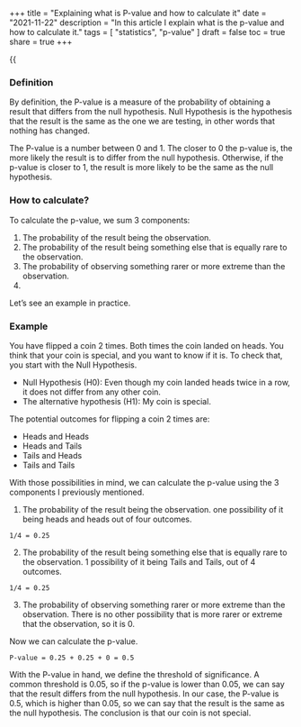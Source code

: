 +++
title = "Explaining what is P-value and how to calculate it"
date = "2021-11-22"
description = "In this article I explain what is the p-value and how to calculate it."
tags = [
    "statistics",
    "p-value"
]
draft = false
toc = true
share = true
+++


{{<audio src="https://s3.eu-west-1.amazonaws.com/jaswdr.dev-tts/posts/p-value.f8f2ba8f-ae13-435c-8366-6e1bdec69c1b.mp3?response-content-disposition=inline&X-Amz-Security-Token=IQoJb3JpZ2luX2VjEFsaCXVzLWVhc3QtMSJHMEUCIAls5E1u2te39hRgrBja5wOcLPoheem%2FKaIBB3dxWeD6AiEAig%2BiKnNzMNLd6QVX0PA0uoPUEEzS8yaTRC%2F97wwYwVoq8QII1P%2F%2F%2F%2F%2F%2F%2F%2F%2F%2FARABGgwwNDkzNjYyMDIyNjUiDMsaINpVaG8qGcELeirFAqJQnxhqjktlEwex3owJuTeLC3ZRZeew4hgXf8uVjADvJxwO5f%2FYXMxY1zahzREEdkGroZk6seZeZF8O7pzCKnp8hQkpv%2BgPuQCisoKDIuZ5ssLWslB%2FQdkk4JcUEL2i9ivZMnxzWNgOAFdF%2FeHpd94d0PK2lPoeSGVREItkM7yQUk24Z3pUN1OlVxoZ30eH1COA95IY86mEtC0Z1tNoZyAbd7UUhmRZ50WoX3hhf9euhRshbXtWYy1ItlZyZlSDTJT3BaZEu5O1fW1mw%2FRU0kXRyIC7epMovywgr1HTtykq60RoeiBlqyxZFn16IkB%2F45vwpoxm%2BoLWeAFSpQymnMNmYWQCJ8rew3MgpiZulgttuge7oCQl8tfXd%2F2l8TUnO%2FiPMVfmOfIi5NZD036TWV6APezZWKx5X76OoY0eS4EPuYOXVasw2e7WkQY6swL4bKd6EWMvcqSsyXecOoZlMoGwL%2BpIjn6d4IdjEhIWiu%2BiQ9Op0u2jY8MCdhnuhUBVgpOJvb4VsizEA4w5ZnEq5qALKC80zYBHTIGePhA7USAefn1dpvmMgtqSrUAEZ9AFH2z6zAzlfWQMOushX%2BIiEHmJw9Ca2oSD8kcnFYIYwvcdkksse7zdre79Ru9cOn2mwm8KLMIeErkxHp6h4Kh8ZvociMyTwqbXa0RUi2cRCTe9c1yV7mmTxqMMlb7p6yAl3UyRMs89gFtpu2iq0T5p4rOF6CkWx8376K3pyUn47AkNYCRLMjU5XEkGHrsCDrzH2%2FumIALSjhUDj52vzKKMwZhqu3eoO%2B0JgRYit1L6k9zJNo3d5V8IzjZkZQXa3OjWzE4dp90t3YjMJ3%2Be%2BKWAvKPO&X-Amz-Algorithm=AWS4-HMAC-SHA256&X-Amz-Date=20220319T110447Z&X-Amz-SignedHeaders=host&X-Amz-Expires=300&X-Amz-Credential=ASIAQW7TUO6M4CMHVQOI%2F20220319%2Feu-west-1%2Fs3%2Faws4_request&X-Amz-Signature=46a2f38320138079e003c7e39ca3c80dc0157b367ebc5c6f766456370427c62a">}}

### Definition

By definition, the P-value is a measure of the probability of obtaining a result that differs from the null hypothesis. Null Hypothesis is the hypothesis that the result is the same as the one we are testing, in other words that nothing has changed.

The P-value is a number between 0 and 1. The closer to 0 the p-value is, the more likely the result is to differ from the null hypothesis. Otherwise, if the p-value is closer to 1, the result is more likely to be the same as the null hypothesis.

### How to calculate?

To calculate the p-value, we sum 3 components:

1. The probability of the result being the observation.
2. The probability of the result being something else that is equally rare to the observation.
3. The probability of observing something rarer or more extreme than the observation.
4. 

Let’s see an example in practice.

### Example
You have flipped a coin 2 times. Both times the coin landed on heads. You think that your coin is special, and you want to know if it is. To check that, you start with the Null Hypothesis.

- Null Hypothesis (H0): Even though my coin landed heads twice in a row, it does not differ from any other coin.
- The alternative hypothesis (H1): My coin is special.

The potential outcomes for flipping a coin 2 times are:

- Heads and Heads
- Heads and Tails
- Tails and Heads
- Tails and Tails

With those possibilities in mind, we can calculate the p-value using the 3 components I previously mentioned.

1. The probability of the result being the observation.
one possibility of it being heads and heads out of four outcomes.

```
1/4 = 0.25
```

2. The probability of the result being something else that is equally rare to the observation.
1 possibility of it being Tails and Tails, out of 4 outcomes.

```
1/4 = 0.25
```

3. The probability of observing something rarer or more extreme than the observation.
There is no other possibility that is more rarer or extreme that the observation, so it is 0.

Now we can calculate the p-value.

```
P-value = 0.25 + 0.25 + 0 = 0.5
```

With the P-value in hand, we define the threshold of significance. A common threshold is 0.05, so if the p-value is lower than 0.05, we can say that the result differs from the null hypothesis. In our case, the P-value is 0.5, which is higher than 0.05, so we can say that the result is the same as the null hypothesis.
The conclusion is that our coin is not special.
